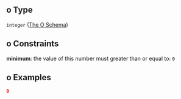 ## o Type

`integer` ([The O Schema](lingproc-definitions-the-sents-schema-the-items-schema-properties-tokens-token-properties-the-o-schema.md))

## o Constraints

**minimum**: the value of this number must greater than or equal to: `0`

## o Examples

```json
0
```
